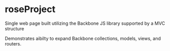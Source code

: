 # roseProject
Single web page built utilizing the Backbone JS library supported by a MVC structure

Demonstrates aibilty to expand Backbone collections, models, views, and routers. 
